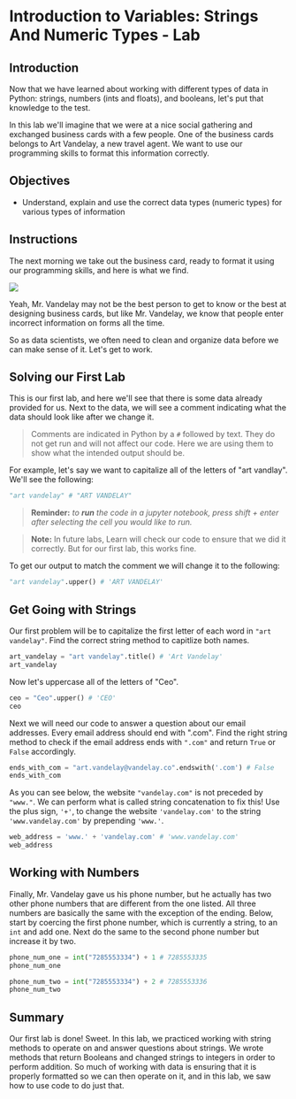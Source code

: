 
# Introduction to Variables: Strings And Numeric Types - Lab

## Introduction
Now that we have learned about working with different types of data in Python: strings, numbers (ints and floats), and booleans, let's put that knowledge to the test.

In this lab we'll imagine that we were at a nice social gathering and exchanged business cards with a few people. One of the business cards belongs to Art Vandelay, a new travel agent. We want to use our programming skills to format this information correctly. 

## Objectives
* Understand, explain and use the correct data types (numeric types) for various types of information

## Instructions

The next morning we take out the business card, ready to format it using our programming skills, and here is what we find.

![](https://learn-verified.s3.amazonaws.com/data-science-assets/biz-card-mistakes.jpg)

Yeah, Mr. Vandelay may not be the best person to get to know or the best at designing business cards, but like Mr. Vandelay, we know that people enter incorrect information on forms all the time.

So as data scientists, we often need to clean and organize data before we can make sense of it.  Let's get to work. 

## Solving our First Lab

This is our first lab, and here we'll see that there is some data already provided for us.  Next to the data, we will see a comment indicating what the data should look like after we change it.  

> Comments are indicated in Python by a `#` followed by text. They do not get run and will not affect our code. Here we are using them to show what the intended output should be.

For example, let's say we want to capitalize all of the letters of "art vandlay".  We'll see the following:


```python
"art vandelay" # "ART VANDELAY"
```

> **Reminder:** *to **run** the code in a jupyter notebook, press shift + enter after selecting the cell you would like to run.*

> **Note:** In future labs, Learn will check our code to ensure that we did it correctly.  But for our first lab, this works fine.

To get our output to match the comment we will change it to the following:


```python
"art vandelay".upper() # 'ART VANDELAY'
```

## Get Going with Strings

Our first problem will be to capitalize the first letter of each word in `"art vandelay"`. Find the correct string method to capitlize both names.


```python
art_vandelay = "art vandelay".title() # 'Art Vandelay'
art_vandelay
```

Now let's uppercase all of the letters of "Ceo".


```python
ceo = "Ceo".upper() # 'CEO'
ceo
```

Next we will need our code to answer a question about our email addresses. Every email address should end with ".com". Find the right string method to check if the email address ends with `".com"` and return `True` or `False` accordingly. 


```python
ends_with_com = "art.vandelay@vandelay.co".endswith('.com') # False
ends_with_com
```

As you can see below, the website `"vandelay.com"` is not preceded by `"www."`. We can perform what is called string concatenation to fix this! Use the plus sign, `'+'`, to change the website `'vandelay.com'` to the string `'www.vandelay.com'` by prepending `'www.'`.


```python
web_address = 'www.' + 'vandelay.com' # 'www.vandelay.com'
web_address
```

## Working with Numbers

Finally, Mr. Vandelay gave us his phone number, but he actually has two other phone numbers that are different from the one listed.  All three numbers are basically the same with the exception of the ending. Below, start by coercing the first phone number, which is currently a string, to an `int` and add one. Next do the same to the second phone number but increase it by two.


```python
phone_num_one = int("7285553334") + 1 # 7285553335
phone_num_one 
```


```python
phone_num_two = int("7285553334") + 2 # 7285553336
phone_num_two
```

## Summary

Our first lab is done! Sweet. In this lab, we practiced working with string methods to operate on and answer questions about strings. We wrote methods that return Booleans and changed strings to integers in order to perform addition. So much of working with data is ensuring that it is properly formatted so we can then operate on it, and in this lab, we saw how to use code to do just that.
